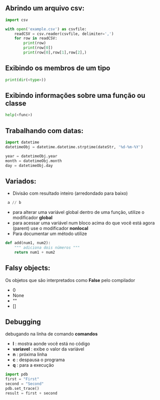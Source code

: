 ## Abrindo um arquivo csv:
```python
import csv

with open('example.csv') as csvfile:
    readCSV = csv.reader(csvfile, delimiter=',')
    for row in readCSV:
        print(row)
        print(row[0])
        print(row[0],row[1],row[2],)
```

## Exibindo os membros de um tipo
```python
print(dir(<type>))
```
## Exibindo informações sobre uma função ou classe
```python
help(<func>)
```
## Trabalhando com datas:
```python
import datetime
datetimeObj = datetime.datetime.strptime(dateStr, '%d-%m-%Y')

year = datetimeObj.year
month = datetimeObj.month
day = datetimeObj.day
```

## Variados:
- Divisão com resultado inteiro (arredondado para baixo)
```python
 a // b
```
- para alterar uma variável global dentro de uma função, utilize o modificador **global**
- para acessar uma variável num bloco acima do que você está agora (parent) use o modificador **nonlocal**
- Para documentar um método utilize 
```python
def add(num1, num2):
    """ adiciona dois números """
    return num1 + num2
```

## Falsy objects:
Os objetos que são interpretados como **False** pelo compilador
- 0
- None
- ""
- []

## Debugging
debugando na linha de comando
**comandos**
- **l** : mostra aonde você está no código
- **variavel** : exibe o valor da variável
- **n** : próxima linha
- **c** : despausa o programa
- **q** : para a execução

```python
import pdb
first = "First"
second = "Second"
pdb.set_trace()
result = first + second
```
